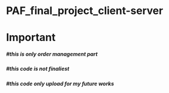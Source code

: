 # PAF_final_project_client-server
<h1>Important</h1>
<h5>#this is only order management part</h5>
<h5>#this code is not finaliest </h5>
<h5>#this code only upload for my future works</h5>


